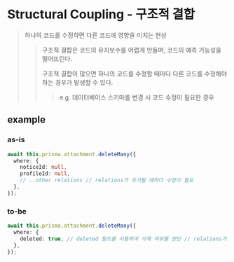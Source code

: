 # Structural Coupling - 구조적 결합

> 하나의 코드를 수정하면 다른 코드에 영향을 미치는 현상
>
> > 구조적 결합은 코드의 유지보수를 어렵게 만들며, 코드의 예측 가능성을 떨어뜨린다.
> >
> > 구조적 결합이 많으면 하나의 코드를 수정할 때마다 다른 코드를 수정해야 하는 경우가 발생할 수 있다.
> >
> > > e.g. 데이터베이스 스키마를 변경 시 코드 수정이 필요한 경우

## example

### as-is

```ts
await this.prisma.attachment.deleteMany({
  where: {
    noticeId: null,
    profileId: null,
    // ..other relations // relations가 추가될 때마다 수정이 필요
  },
});
```

### to-be

```ts
await this.prisma.attachment.deleteMany({
  where: {
    deleted: true, // deleted 필드를 사용하여 삭제 여부를 판단 // relations가 추가되어도 수정이 필요 없음
  },
});
```
